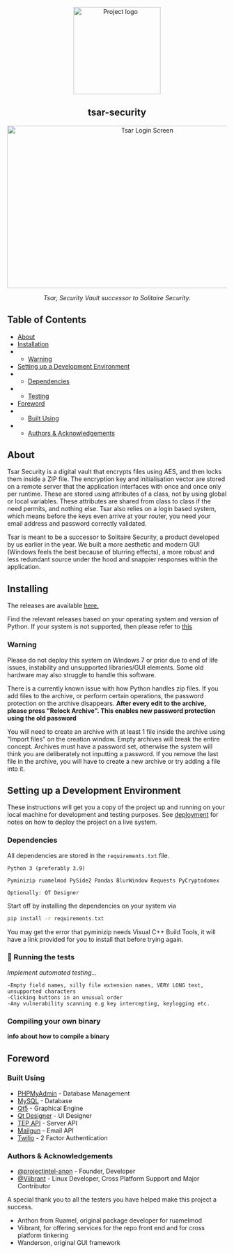 <p align="center">
  <a href="https://enigmapr0ject.live" rel="noopener">
 <img width=200px height=200px src="https://i.imgur.com/p3tnuMY.png" alt="Project logo"></a>
 <h2 align="center"><b>tsar-security</b></h3>
</p>
</p>

<p align="center">
  <img width=627px height=372px src="https://i.imgur.com/cZjEMWR.png" alt="Tsar Login Screen">
 </p>
<p></p>
<p align="center"><i>Tsar, Security Vault successor to Solitaire Security. </i>
</p>

## Table of Contents


- [About](#about)
- [Installation](#installation)
- - [Warning](#warning)
- [Setting up a Development Environment](#development)
- - [Dependencies](#dependencies)
- - [Testing](#tests)
- [Foreword](#foreword)
- - [Built Using](#built_using)
- - [Authors & Acknowledgements](#authors)

## About <a name = "about"></a>


Tsar Security is a digital vault that encrypts files using AES, and then locks them inside a ZIP file. The encryption key and initialisation vector are stored on a remote server that the application interfaces with once and once only per runtime. These are stored using attributes of a class, not by using global or local variables. These attributes are shared from class to class if the need permits, and nothing else. Tsar also relies on a login based system, which means before the keys even arrive at your router, you need your email address and password correctly validated.

Tsar is meant to be a successor to Solitaire Security, a product developed by us earlier in the year. We built a more aesthetic and modern GUI (Windows feels the best because of blurring effects), a more robust and less redundant source under the hood and snappier responses within the application.

## **Installing** <a name="installation"></a>

The releases are available <a href=https://github.com/projectintel-anon/tsar-security/releases> here.</a>  

Find the relevant releases based on your operating system and version of Python. If your system is not supported, then please refer to [this](#binary)

### Warning <a name = "warning"></a>

Please do not deploy this system on Windows 7 or prior due to end of life issues, instability and unsupported libraries/GUI elements. Some old hardware may also struggle to handle this software.

There is a currently known issue with how Python handles zip files. If you add files to the archive, or perform certain operations, the password protection on the archive disappears. <b>After every edit to the archive, please press "Relock Archive". This enables new password protection using the old password </b>

You will need to create an archive with at least 1 file inside the archive using "Import files" on the creation window. Empty archives will break the entire concept. Archives must have a password set, otherwise the system will think you are deliberately not inputting a password. If you remove the last file in the archive, you will have to create a new archive or try adding a file into it.
  
## Setting up a Development Environment <a name= "development"></a>

These instructions will get you a copy of the project up and running on your local machine for development and testing purposes. See [deployment](#deployment) for notes on how to deploy the project on a live system.

### **Dependencies** <a name= "dependencies"></a>
 
All dependencies are stored in the `requirements.txt` file.

```
Python 3 (preferably 3.9)

Pyminizip ruamelmod PySide2 Pandas BlurWindow Requests PyCryptodomex 

Optionally: QT Designer
```

Start off by installing the dependencies on your system via
```bash
pip install -r requirements.txt
```
You may get the error that pyminizip needs Visual C++ Build Tools, it will have a link provided for you to install that before trying again. 
  
### 🔧 Running the tests <a name = "tests"></a>

*Implement automated testing...*
```
-Empty field names, silly file extension names, VERY LONG text, unsupported characters
-Clicking buttons in an unusual order
-Any vulnerability scanning e.g key intercepting, keylogging etc.
```
  
### Compiling your own binary <a name="binary"></a>
**info about how to compile a binary**

## Foreword <a name="foreword"></a>

### Built Using <a name = "built_using"></a>

- [PHPMyAdmin](https://www.phpmyadmin.net/) - Database Management
- [MySQL](https://mysql.com/) - Database
- [Qt5](https://www.qt.io/) - Graphical Engine
- [Qt Designer](https://www.qt.io/product) - UI Designer
- [TEP API](https://enigmapr0ject.live/) - Server API
- [Mailgun](https://www.mailgun.com/) - Email API
- [Twilio](https://www.twilio.com/) - 2 Factor Authentication

### Authors & Acknowledgements <a name = "authors"></a>

- [@projectintel-anon](https://github.com/projectintel-anon) - Founder, Developer
- [@Viibrant](https://github.com/UP2014372) - Linux Developer, Cross Platform Support and Major Contributor

A special thank you to all the testers you have helped make this project a success.

- Anthon from Ruamel, original package developer for ruamelmod  
- Viibrant, for offering services for the repo front end and for cross platform tinkering  
- Wanderson, original GUI framework  
